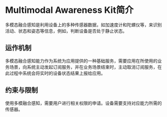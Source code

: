 # Multimodal Awareness Kit简介
<!--Kit: Multimodal Awareness Kit-->
<!--Subsystem: MultimodalAwareness-->
<!--Owner: @dilligencer-->
<!--SE: @zou_ye-->
<!--TSE: @judan-->

多模态融合感知是利用设备上的多种传感器数据，如加速度计和陀螺仪等，来识别活动、状态和姿态等信息，例如，判断设备是否处于静止状态。

## 运作机制

多模态融合感知能力作为系统为应用提供的一种基础服务，需要应用在所使用的业务场景，向系统主动发起订阅服务，并在业务场景结束时，主动取消订阅服务，在此过程中系统会将实时的设备状态结果上报给应用。

## 约束与限制

使用多模融合感知，需要用户进行相关权限的申请。设备需要支持对应能力所需的传感器。
